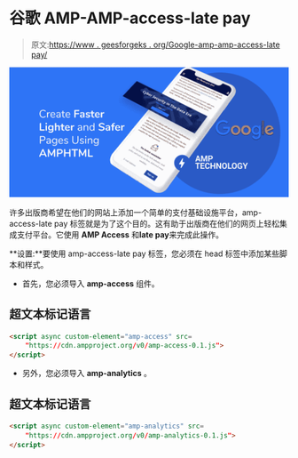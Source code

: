 # 谷歌 AMP-AMP-access-late pay

> 原文:[https://www . geesforgeks . org/Google-amp-amp-access-late pay/](https://www.geeksforgeeks.org/google-amp-amp-access-laterpay/)

![](img/da896cbc9c91eb6bafeb2ca1d138fca6.png)

许多出版商希望在他们的网站上添加一个简单的支付基础设施平台，amp-access-late pay 标签就是为了这个目的。这有助于出版商在他们的网页上轻松集成支付平台。它使用 **AMP Access** 和**late pay**来完成此操作。

**设置:**要使用 amp-access-late pay 标签，您必须在 head 标签中添加某些脚本和样式。

*   首先，您必须导入 **amp-access** 组件。

## 超文本标记语言

```html
<script async custom-element="amp-access" src=
    "https://cdn.ampproject.org/v0/amp-access-0.1.js">
</script>
```

*   另外，您必须导入 **amp-analytics** 。

## 超文本标记语言

```html
<script async custom-element="amp-analytics" src=
    "https://cdn.ampproject.org/v0/amp-analytics-0.1.js">
</script>
```